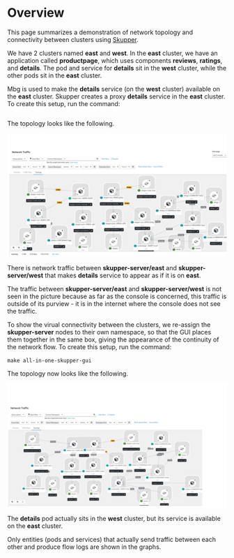 
# Overview

This page summarizes a demonstration of network topology and connectivity between clusters using [Skupper](https://skupper.io/).

We have 2 clusters named **east** and **west**.
In the **east** cluster, we have an application called **productpage**, which uses components **reviews**, **ratings**, and **details**.
The pod and service for **details** sit in the **west** cluster, while the other pods sit in the **east** cluster.

Mbg is used to make the **details** service (on the **west** cluster) available on the **east** cluster.
Skupper creates a proxy **details** service in the **east** cluster.
To create this setup, run the command:
```
```

The topology looks like the following.


![skupper-plain-png](images/skupper-plain.png)

There is network traffic between **skupper-server/east** and **skupper-server/west** that makes **details** service to appear as if it is on **east**.

The traffic between **skupper-server/east** and **skupper-server/west** is not seen in the picture because as far as the console is concerned, this traffic is outside of its purview - it is in the internet where the console does not see the traffic.


To show the virual connectivity between the clusters, we re-assign the **skupper-server** nodes to their own namespace, so that the GUI places them together in the same box, giving the appearance of the continuity of the network flow.
To create this setup, run the command:
```
make all-in-one-skupper-gui
```

The topology now looks like the following.

![skupper-gateway-png](images/skupper-gateway.png)

The **details** pod actually sits in the **west** cluster, but its service is available on the **east** cluster.

Only entities (pods and services) that actually send traffic between each other and produce flow logs are shown in the graphs.
